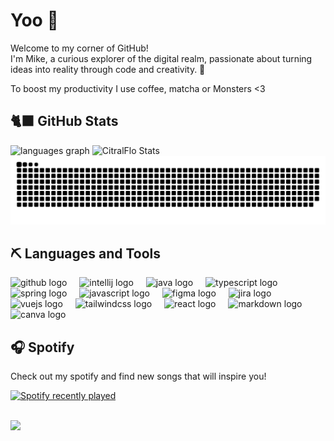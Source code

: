 <div align="left">
  <h1>Yoo 🤙</h1>
  <p>Welcome to my corner of GitHub!<br/> I'm Mike, a curious explorer of the digital realm, passionate about turning ideas into reality through code and creativity. 🚀</p>
  <p>To boost my productivity I use coffee, matcha or Monsters <3 </p>

<h2>🐈‍⬛ GitHub Stats</h2>
<img src="https://github-readme-stats.vercel.app/api/top-langs?username=CitralFLo&locale=en&hide_title=false&layout=compact&card_width=320&langs_count=6&theme=dark&hide_border=false&order=2&custom_title=Tech%20Stack" height="150" alt="languages graph" />
<img src="https://github-readme-streak-stats.herokuapp.com/?user=CitralFlo&theme=dark&hide_border=false" height="150" alt="CitralFlo Stats" />

<br/>
<img src="https://raw.githubusercontent.com/CitralFLo/CitralFLo/output/snake.svg" alt="Snake animation" />

<h2>⛏️ Languages and Tools</h2>
<div>
  <img src="https://cdn.jsdelivr.net/gh/devicons/devicon/icons/github/github-original.svg" height="40" alt="github logo"  />
  <img width="12" />
  <img src="https://cdn.jsdelivr.net/gh/devicons/devicon/icons/intellij/intellij-original.svg" height="40" alt="intellij logo"  />
  <img width="12" />
  <img src="https://cdn.jsdelivr.net/gh/devicons/devicon/icons/java/java-original.svg" height="40" alt="java logo"  />
  <img width="12" />
  <img src="https://cdn.jsdelivr.net/gh/devicons/devicon/icons/typescript/typescript-original.svg" height="40" alt="typescript logo"  />
  <img width="12" />
  <img src="https://cdn.jsdelivr.net/gh/devicons/devicon/icons/spring/spring-original.svg" height="40" alt="spring logo"  />
  <img width="12" />
  <img src="https://cdn.jsdelivr.net/gh/devicons/devicon/icons/javascript/javascript-original.svg" height="40" alt="javascript logo"  />
  <img width="12" />
  <img src="https://cdn.jsdelivr.net/gh/devicons/devicon/icons/figma/figma-original.svg" height="40" alt="figma logo"  />
  <img width="12" />
  <img src="https://cdn.jsdelivr.net/gh/devicons/devicon/icons/jira/jira-original.svg" height="40" alt="jira logo"  />
  <img width="12" />
  <img src="https://cdn.jsdelivr.net/gh/devicons/devicon/icons/vuejs/vuejs-original.svg" height="40" alt="vuejs logo"  />
  <img width="12" />
  <img src="https://cdn.jsdelivr.net/gh/devicons/devicon/icons/tailwindcss/tailwindcss-original-wordmark.svg" height="40" alt="tailwindcss logo"  />
  <img width="12" />
  <img src="https://cdn.jsdelivr.net/gh/devicons/devicon/icons/react/react-original.svg" height="40" alt="react logo"  />
  <img width="12" />
  <img src="https://cdn.jsdelivr.net/gh/devicons/devicon/icons/markdown/markdown-original.svg" height="40" alt="markdown logo"  />
  <img width="12" />
  <img src="https://cdn.jsdelivr.net/gh/devicons/devicon/icons/canva/canva-original.svg" height="40" alt="canva logo"  />
</div>

<h2>🎧 Spotify</h2>
<p>Check out my spotify and find new songs that will inspire you!</p>
<a href="https://open.spotify.com/user/b2lb6ak7xwtbwjxuxxsanovir">
  <img src="https://spotify-recently-played-readme.vercel.app/api?user=b2lb6ak7xwtbwjxuxxsanovir&count=4" alt="Spotify recently played" width="600"  />
</a>
<br/>
<br/>

[![](https://visitcount.itsvg.in/api?id=CitralFlo&icon=5&color=8)](https://visitcount.itsvg.in)
